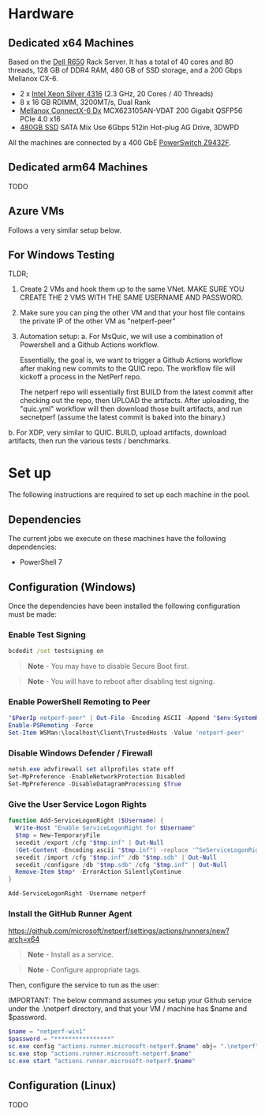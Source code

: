 # Hardware

## Dedicated x64 Machines

Based on the [Dell R650](https://i.dell.com/sites/csdocuments/Product_Docs/en/poweredge-r650-spec-sheet.pdf) Rack Server. It has a total of 40 cores and 80 threads, 128 GB of DDR4 RAM, 480 GB of SSD storage, and a 200 Gbps Mellanox CX-6.

- 2 x [Intel Xeon Silver 4316](https://ark.intel.com/content/www/us/en/ark/products/215270/intel-xeon-silver-4316-processor-30m-cache-2-30-ghz.html) (2.3 GHz, 20 Cores / 40 Threads)
- 8 x 16 GB RDIMM, 3200MT/s, Dual Rank
- [Mellanox ConnectX-6 Dx](https://docs.nvidia.com/networking/display/ConnectX6DxEN/Specifications) MCX623105AN-VDAT 200 Gigabit QSFP56 PCIe 4.0 x16
- [480GB SSD](https://www.dell.com/en-us/shop/480gb-ssd-sata-mixed-use-6gbps-512e-25in-hot-plug-s4620/apd/345-bdns/storage-drives-media) SATA Mix Use 6Gbps 512in Hot-plug AG Drive, 3DWPD

All the machines are connected by a 400 GbE [PowerSwitch Z9432F](https://www.delltechnologies.com/asset/en-us/products/networking/technical-support/dell-emc-powerswitch-z9432f-spec-sheet.pdf).

## Dedicated arm64 Machines

TODO

## Azure VMs

Follows a very similar setup below.

## For Windows Testing
TLDR;

1. Create 2 VMs and hook them up to the same VNet. MAKE SURE YOU CREATE THE 2 VMS WITH THE SAME USERNAME AND PASSWORD.
2. Make sure you can ping the other VM and that your host file contains the private IP of the other VM as "netperf-peer"
3. Automation setup:
  a. For MsQuic, we will use a combination of Powershell and a Github Actions workflow.

     Essentially, the goal is, we want to trigger a Github Actions workflow after making new commits to the QUIC repo.
     The workflow file will kickoff a process in the NetPerf repo.

     The netperf repo will essentially first BUILD from the latest commit after checking out the repo, then UPLOAD the artifacts.
     After uploading, the "quic.yml" workflow will then download those built artifacts, and run secnetperf (assume the latest commit is baked into the binary.)

  b. For XDP, very similar to QUIC. BUILD, upload artifacts, download artifacts, then run the various tests / benchmarks.


# Set up

The following instructions are required to set up each machine in the pool.

## Dependencies

The current jobs we execute on these machines have the following dependencies:

- PowerShell 7

## Configuration (Windows)

Once the dependencies have been installed the following configuration must be made:

### Enable Test Signing

```cmd
bcdedit /set testsigning on
```

> **Note** - You may have to disable Secure Boot first.

> **Note** - You will have to reboot after disabling test signing.


### Enable PowerShell Remoting to Peer

```PowerShell
"$PeerIp netperf-peer" | Out-File -Encoding ASCII -Append "$env:SystemRoot\System32\drivers\etc\hosts"
Enable-PSRemoting -Force
Set-Item WSMan:\localhost\Client\TrustedHosts -Value 'netperf-peer'
```

### Disable Windows Defender / Firewall

```PowerShell
netsh.exe advfirewall set allprofiles state off
Set-MpPreference -EnableNetworkProtection Disabled
Set-MpPreference -DisableDatagramProcessing $True
```

### Give the User Service Logon Rights

```PowerShell
function Add-ServiceLogonRight ($Username) {
  Write-Host "Enable ServiceLogonRight for $Username"
  $tmp = New-TemporaryFile
  secedit /export /cfg "$tmp.inf" | Out-Null
  (Get-Content -Encoding ascii "$tmp.inf") -replace '^SeServiceLogonRight .+', "`$0,$Username" | Set-Content -Encoding ascii "$tmp.inf"
  secedit /import /cfg "$tmp.inf" /db "$tmp.sdb" | Out-Null
  secedit /configure /db "$tmp.sdb" /cfg "$tmp.inf" | Out-Null
  Remove-Item $tmp* -ErrorAction SilentlyContinue
}

Add-ServiceLogonRight -Username netperf
```

### Install the GitHub Runner Agent

https://github.com/microsoft/netperf/settings/actions/runners/new?arch=x64

> **Note** - Install as a service.

> **Note** - Configure appropriate tags.

Then, configure the service to run as the user:

IMPORTANT: The below command assumes you setup your Github service under the .\netperf directory, and that your VM / machine has $name and $password.

```PowerShell
$name = "netperf-win1"
$password = "****************"
sc.exe config "actions.runner.microsoft-netperf.$name" obj= ".\netperf" password= $password type= own
sc.exe stop "actions.runner.microsoft-netperf.$name"
sc.exe start "actions.runner.microsoft-netperf.$name"
```

## Configuration (Linux)

TODO
